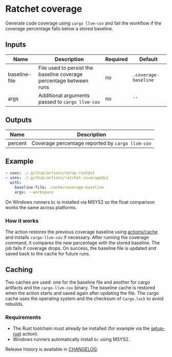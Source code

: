 # Ratchet coverage

Generate code coverage using `cargo llvm-cov` and fail the workflow if the
coverage percentage falls below a stored baseline.

## Inputs

| Name | Description | Required | Default |
| --- | --- | --- | --- |
| baseline-file | File used to persist the baseline coverage percentage between runs | no | `.coverage-baseline` |
| args | Additional arguments passed to `cargo llvm-cov` | no | `''` |

## Outputs

| Name | Description |
| --- | --- |
| percent | Coverage percentage reported by `cargo llvm-cov` |

## Example

```yaml
- uses: ./.github/actions/setup-rust@v1
- uses: ./.github/actions/ratchet-coverage@v1
  with:
    baseline-file: .cache/coverage-baseline
    args: --workspace
```

On Windows runners `bc` is installed via MSYS2 so the float comparison works
the same across platforms.

### How it works

The action restores the previous coverage baseline using
[actions/cache](https://github.com/actions/cache) and installs
`cargo-llvm-cov` if necessary. After running the coverage command, it compares
the new percentage with the stored baseline. The job fails if coverage drops.
On success, the baseline file is updated and saved back to the cache for future
runs.

## Caching

Two caches are used: one for the baseline file and another for cargo
artifacts and the `cargo-llvm-cov` binary. The baseline cache is restored when
the action starts and saved again after updating the file. The cargo cache
uses the operating system and the checksum of `Cargo.lock` to avoid rebuilds.

### Requirements

- The Rust toolchain must already be installed (for example via the
  [setup-rust](../setup-rust) action).
- Windows runners automatically install `bc` using MSYS2.

Release history is available in [CHANGELOG](CHANGELOG.md).
